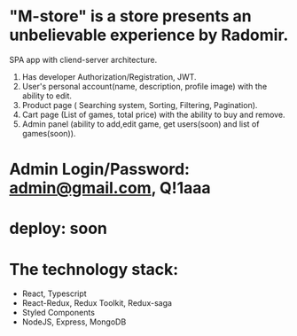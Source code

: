 
# "M-store" is a store presents an unbelievable experience by Radomir.

SPA app with cliend-server architecture.
1. Has developer Authorization/Registration, JWT.
2. User's personal account(name, description, profile image) with the ability to edit.
3. Product page ( Searching system, Sorting, Filtering,
Pagination).
4. Cart page (List of games, total price) with the ability to buy and remove.
5. Admin panel (ability to add,edit game, get users(soon) and list of games(soon)).

# Admin Login/Password: admin@gmail.com, Q!1aaa
# deploy: soon

# The technology stack:
- React, Typescript
- React-Redux, Redux Toolkit, Redux-saga
- Styled Components
- NodeJS, Express, MongoDB

